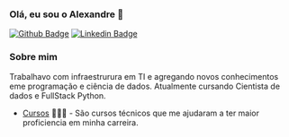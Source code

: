 ### Olá, eu sou o Alexandre 👋

<!--
**ARC-Tecnologia/arc-tecnologia** is a ✨ _special_ ✨ repository because its `README.md` (this file) appears on your GitHub profile. -->

[![Github Badge](https://img.shields.io/badge/-Github-000?style=flat-square&logo=Github&logoColor=white&link=https://https://github.com/ARC-Tecnologia)](https://https://github.com/ARC-Tecnologia)
[![Linkedin Badge](https://img.shields.io/badge/-LinkedIn-blue?style=flat-square&logo=Linkedin&logoColor=white&link=https://www.linkedin.com/in/ale2301/)](https://www.linkedin.com/in/ale2301/)
<!-- [![Twitter Badge](https://img.shields.io/badge/-Twitter-1ca0f1?style=flat-square&labelColor=1ca0f1&logo=twitter&logoColor=white&link=https://twitter.com/fagnerpsantos)](https://twitter.com/fagnerpsantos) -->
<!-- [![Youtube Badge](https://img.shields.io/badge/-YouTube-ff0000?style=flat-square&labelColor=ff0000&logo=youtube&logoColor=white&link=https://www.youtube.com/user/TreinaWeb)](https://www.youtube.com/user/TreinaWeb) -->

### Sobre mim
Trabalhavo com infraestrurura em TI e agregando novos conhecimentos eme programação e ciência de dados. Atualmente cursando Cientista de dados e FullStack Python.

- [Cursos](https://cursos.alura.com.br/courses/mine) 👨🏼‍🏫 - São cursos técnicos que me ajudaram a ter maior proficiencia em minha carreira.
<!-- - [Blog](https://www.treinaweb.com.br/blog/author/fagner-pinheiro/) ✍🏼 - I'm write about many things. -->
<!-- - [Website](https://fagnerpsantos.dev/) 💻 - Working on it. -->
